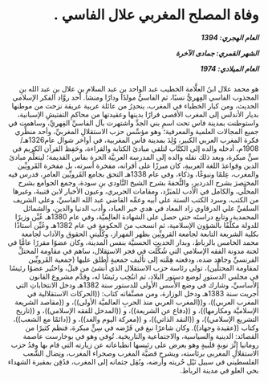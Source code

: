 <h1 dir="rtl">وفاة المصلح المغربي علال الفاسي .</h1>

<h5 dir="rtl">العام الهجري:  1394

الشهر القمري: جمادى الآخرة

العام الميلادي: 1974</h5>

<p dir="rtl">هو محمد علال ابنُ العلَّامة الخطيب عبد الواحد بنِ عبد السلام بنِ علال بنِ عبد الله بنِ المجذوب الفاسي الفِهريُّ نسبًا، ثم الفاسيُّ مولدًا ودارًا ومنشأ. أحد روَّاد الفكر الإسلامي الحديث، ومن كبار الخطباء في المغرب، ينحدِرُ من عائلة عربية عريقة نزحت من موطنها بديار الأندلس إلى المغرب الأقصى فرارًا بدينها وعقيدتها من محاكمِ التفتيشِ الإسبانية، واستوطنت بمدينة فاس تحت اسمِ بني الجدِّ واشتهرت بآل الفاسيِّ الفِهريِّ، وساهمت في جميع المجالات العلمية والمعرفية؛ وهو مؤسِّس حزب الاستقلالِ المغربيِّ، وأحد منظِّري فكرة المغرب العربي الكبير، وُلِدَ بمدينة فاس المغربية، في أواخر شوال عام1326هـ/ 1908م، أدخله والده إلى الكتَّاب لتلقي مبادئ الكتابة والقراءة، وحَفِظ القرآن الكريم في سنٍّ مبكرة، وبعد ذلك نقله والده إلى المدرسة العربيَّة الحرة بفاس القديمة؛ ليتعلَّم مبادئ الدين وقواعدَ اللغة العربيةِ، كان مبرزًا على أقرانه، مفخرة أسرته، بل مفخرة القَرويِّين والمغرب، عِلمًا ونبوغًا، وذكاء، وفي عام 1338هـ التحق بجامع القَرويِّين العامرِ، فدرس فيه المختصرَ بشرح الدرديرِ، والتُّحفةَ بشرح الشيخ التَّاودي بنِ سودة، وجمع الجوامع بشرح المحلِّي، والكامل في الأدب للمبَرِّد، ومقامات الحريري، وعيون الأخبار لابن قتيبةَ، وغيرها من الكتب، وسرد الكتب الستة على أبيه وعمِّه القاضي عبد الله الفاسيِّ، وعلى الشريف السلفيِّ علي الدرقاوي زاد المعاد في هدي خير العباد، وأدب الدنيا والدين، والشمائل المحمدية، وتابع دراستَه حتى حصل على الشهادة العالِميَّة، وفي عام 1380هـ عُيِّن وزيرًا للدولة مكلَّفًا بالشؤون الإسلامية، ثم انسحب منَ الحكومةِ في عام 1382هـ وعُيِّن أستاذًا بكلية الشريعة التابعة لجامعة القرويِّين بظهر المهراز، وكُلِّيتيِ الحقوق والآداب لجامعة محمد الخامس بالرباطِ، وبدار الحديثِ الحسنيَّة بنفس المدينة، وكان عضوًا مقررًا عامًّا في لجنة مدونة الفقه الإسلامي التي شُكِّلت في فجر الاستقلال، ساهم في مقاومة المحتلِّ الفرنسيِّ وجاهد ضده، ودفعته هِمَّته إلى تأليف جمعيةٍ أُطلق عليها (جمعية القَرويِّين لمقاومة المحتلِّين)، تولى رئاسة حزب الاستقلال الذي أُنشئ من قبلُ، واختُير عضوًا رئيسًا في مجلس الدستورِ لوضع دستور البلاد، ثم انتُخِب رئيسًا له، وقدَّم مشروع القانون الأساسيِّ، وشارك في وضع الأُسس الأولى للدستور سنة 1382هـ ودخل الانتخاباتِ التي أُجريت سنة 1383هـ ودخل الوزارة، ومن مصنَّفاته كتاب: ((الحركات الاستقلالية في المغرب العربي))، و((المغرب العربي منذ الحربِ العالميَّة الأولى))، و ((مقاصد الشريعة الإسلاميَّة ومكارمها))، و ((دفاع عن الشريعة))، و ((المدخل للفقه الإسلامي))، و ((تاريخ التشريع الإسلامي))، و ((النقد الذاتي))، و ((معركة اليوم والغد))، و ((دائمًا مع الشعب))، وكتاب ((عقيدة وجهاد)). وكان شاعرًا نبغ في قَرْضه في سِنٍّ مبكرة، فنظم كثيرًا من القصائد: الدينية والسياسية، والاجتماعية والتاريخية.
تُوفي وهو في بوخارست عاصمة رومانيا إِثْرَ نوبةٍ قلبيةٍ وهو يعرض على رئيسها انطباعاته عن زيارته التي قام بها وفدُ حزب الاستقلالِ المغربي برئاسته، ويشرح قضيَّة المغرب وصحراء المغرب، ونِضال الشَّعب الفلسطيني في سبيل نَيْل حُريته وأرضه، ونُقِل جثمانه إلى المغرب، فدُفِن بمقبرة الشهداء بحي العلو في مدينة الرباط.</p></br>

